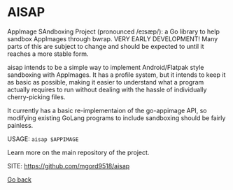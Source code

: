 # AISAP
 
 AppImage SAndboxing Project (pronounced /eɪsæp/): a Go library 
 to help sandbox AppImages through bwrap.
 VERY EARLY DEVELOPMENT! Many parts of this are subject to change 
 and should be expected to until it reaches a more stable form.
 
 aisap intends to be a simple way to implement Android/Flatpak 
 style sandboxing with AppImages. It has a profile system, but it 
 intends to keep it as basic as possible, making it easier to 
 understand what a program actually requires to run without 
 dealing with the hassle of individually cherry-picking files.
 
 It currently has a basic re-implementaion of the go-appimage API,
 so modifying existing GoLang programs to include sandboxing 
 should be fairly painless.
 
 USAGE: `aisap $APPIMAGE`
 
 Learn more on the main repository of the project.
 
 SITE: https://github.com/mgord9518/aisap

 [Go back](https://portable-linux-apps.github.io/apps.html)
